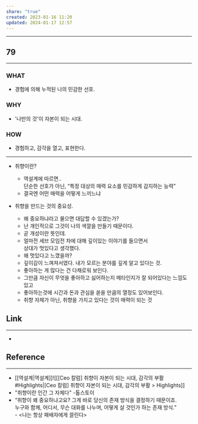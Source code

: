 ```yaml
---
share: "true"
created: 2023-01-16 11:20
updated: 2024-01-17 12:57
---
```


---
## 79
---
### WHAT
- 경험에 의해 누적된 나의 민감한 선호.
### WHY
- '나만의 것'이 자본이 되는 시대.
### HOW
- 경험하고, 감각을 열고, 표현한다.
---


- 취향이란?
	- 역설계에 따르면..  
	  단순한 선호가 아닌, “특정 대상의 매력 요소를 민감하게 감지하는 능력”
	- 결국엔 어떤 매력을 어떻게 느끼느냐

- 취향을 만드는 것의 중요성.
	- 왜 중요하냐라고 물으면 대답할 수 있겠는가?
	- 난 개인적으로 그것이 나의 색깔을 만들기 때문이다.
	- 곧 개성이란 뜻인데.
	- 얼마전 세브 모임전 차에 대해 깊이있는 이야기를 들으면서  
	  상대가 멋있다고 생각했다.
	- 왜 멋있다고 느꼈을까?
	- 깊이감이 느껴져서였다. 내가 모르는 분야를 깊게 알고 있다는 것.
	- 좋아하는 게 많다는 건 다채로워 보인다.
	- 그만큼 자신이 무엇을 좋아하고 싫어하는지 메타인지가 잘 되어있다는 느낌도 있고
	- 좋아하는것에 시간과 돈과 관심을 쏟을 만큼의 열정도 있어보인다.
	- 취향 자체가 아닌, 취향을 가지고 있다는 것이 매력이 되는 것


## Link
---
- 


## Reference
---
- [[역설계|역설계]]![[[Ceo 칼럼] 취향이 자본이 되는 시대, 감각의 부활#Highlights|[Ceo 칼럼] 취향이 자본이 되는 시대, 감각의 부활 > Highlights]]
- "취향이란 인간 그 자체다" -톨스토이
- “취향이 왜 중요하냐고요? 그게 바로 당신의 존재 방식을 결정하기 때문이죠.  
  누구와 함께, 어디서, 무슨 대화를 나누며, 어떻게 살 것인가 하는 존재 방식.”  
  \- <나는 항상 패배자에게 끌린다>